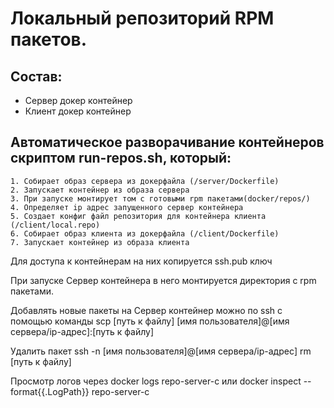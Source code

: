 # Локальный репозиторий RPM пакетов.

## Состав:
  - Сервер докер контейнер
  - Клиент докер контейнер

## Автоматическое разворачивание контейнеров скриптом run-repos.sh, который:
	1. Собирает образ сервера из докерфайла (/server/Dockerfile)
	2. Запускает контейнер из образа сервера
	3. При запуске монтирует том с готовыми rpm пакетами(docker/repos/)
	4. Определяет ip адрес запущенного сервер контейнера
	5. Создает конфиг файл репозитория для контейнера клиента (/client/local.repo)
	6. Собирает образ клиента из докерфайла (/client/Dockerfile)
	7. Запускает контейнер из образа клиента
	
Для доступа к контейнерам на них копируется ssh.pub ключ

При запуске Сервер контейнера в него монтируется директория с rpm пакетами. 

Добавлять новые пакеты на Сервер контейнер можно по ssh с помощью команды scp [путь к файлу] [имя пользователя]@[имя сервера/ip-адрес]:[путь к файлу]

Удалить пакет ssh -n [имя пользователя]@[имя сервера/ip-адрес] rm [путь к файлу]

Просмотр логов через docker logs repo-server-c или docker inspect --format{{.LogPath}} repo-server-c

